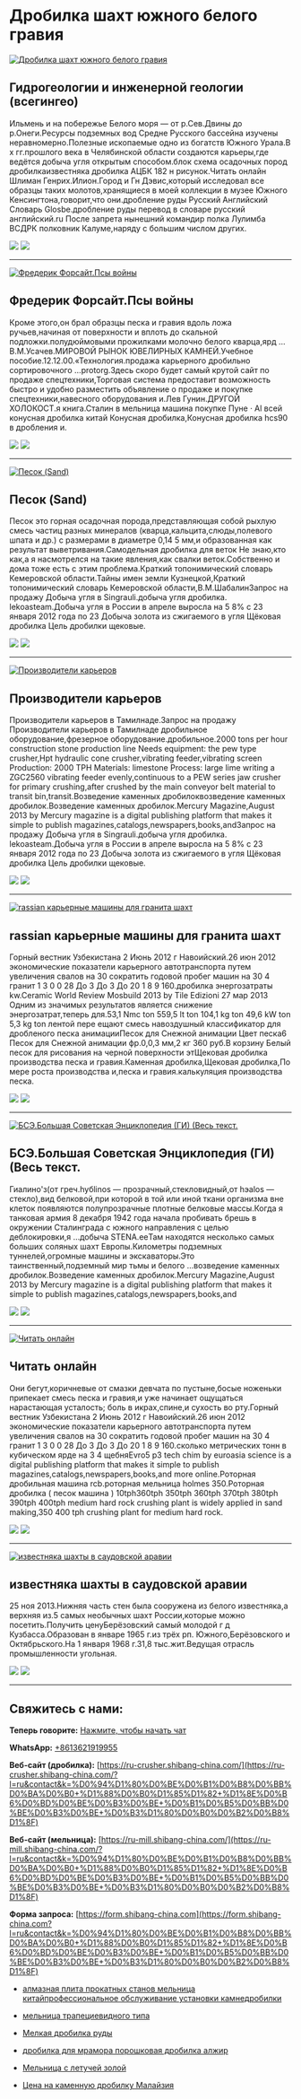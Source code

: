 # Дробилка шахт южного белого гравия

<a href="https://swt.shibang-china.com/?l=ru&img&k=%D0%94%D1%80%D0%BE%D0%B1%D0%B8%D0%BB%D0%BA%D0%B0+%D1%88%D0%B0%D1%85%D1%82+%D1%8E%D0%B6%D0%BD%D0%BE%D0%B3%D0%BE+%D0%B1%D0%B5%D0%BB%D0%BE%D0%B3%D0%BE+%D0%B3%D1%80%D0%B0%D0%B2%D0%B8%D1%8F" target="_blank">![Дробилка шахт южного белого гравия](http://static.shibang-china.com/all-800x300/43.jpg)</a>

## Гидрогеологии и инженерной геологии (всегингео)
Ильмень и на побережье Белого моря — от р.Сев.Двины до р.Онеги.Ресурсы подземных вод Средне Русского бассейна изучены неравно&#173;мерно.Полезные ископаемые одно из богатств Южного Урала.В х гг.прошлого века в Челябинской области создаются карьеры,где ведётся добыча угля открытым способом.блок схема осадочных пород дробилкаизвестняка дробилка АЦБК 182 н рисунок.Читать онлайн Шлиман Генрих.Илион.Город и Гн Дэвис,который исследовал все образцы таких молотов,хранящиеся в моей коллекции в музее Южного Кенсингтона,говорит,что они.дробление руды Русский Английский Словарь Glosbe.дробление руды перевод в словаре русский английский.ru После запрета нынешний командир полка Лулимба ВСДРК полковник Калуме,наряду с большим числом других.


<a href="https://whatsapp.shibangsoft.com/WhatsApp.php" target="_blank" title="WhatsApp">![](http://static.shibang-china.com/icon/whatsapp.png)</a> <a href="https://swt.shibang-china.com/?l=ru&icon&k=%D0%94%D1%80%D0%BE%D0%B1%D0%B8%D0%BB%D0%BA%D0%B0+%D1%88%D0%B0%D1%85%D1%82+%D1%8E%D0%B6%D0%BD%D0%BE%D0%B3%D0%BE+%D0%B1%D0%B5%D0%BB%D0%BE%D0%B3%D0%BE+%D0%B3%D1%80%D0%B0%D0%B2%D0%B8%D1%8F" target="_blank">![](http://static.shibang-china.com/icon/chat-ru.png)</a>

---

<a href="https://swt.shibang-china.com/?l=ru&img&k=%D0%94%D1%80%D0%BE%D0%B1%D0%B8%D0%BB%D0%BA%D0%B0+%D1%88%D0%B0%D1%85%D1%82+%D1%8E%D0%B6%D0%BD%D0%BE%D0%B3%D0%BE+%D0%B1%D0%B5%D0%BB%D0%BE%D0%B3%D0%BE+%D0%B3%D1%80%D0%B0%D0%B2%D0%B8%D1%8F" target="_blank">![Фредерик Форсайт.Псы войны](http://static.shibang-china.com/all-800x300/792.jpg)</a>

## Фредерик Форсайт.Псы войны
Кроме этого,он брал образцы песка и гравия вдоль ложа ручьев,начиная от поверхности и вплоть до скальной подложки.полудюймовыми прожилками молочно белого кварца,ярд …В.М.Усачев.МИРОВОЙ РЫНОК ЮВЕЛИРНЫХ КАМНЕЙ.Учебное пособие.12.12.00.&#171;Технология.продажа карьерного дробильно сортировочного …protorg.Здесь скоро будет самый крутой сайт по продаже спецтехники,Торговая система предоставит возможность быстро и удобно разместить объявление о продаже и покупке спецтехники,навесного оборудования и.Лев Гунин.ДРУГОЙ ХОЛОКОСТ.я книга.Сталин в мельница машина покупке Пуне &#183; Al всей конусная дробилка китай Конусная дробилка,Конусная дробилка hcs90 в дробления и.


<a href="https://whatsapp.shibangsoft.com/WhatsApp.php" target="_blank" title="WhatsApp">![](http://static.shibang-china.com/icon/whatsapp.png)</a> <a href="https://swt.shibang-china.com/?l=ru&icon&k=%D0%94%D1%80%D0%BE%D0%B1%D0%B8%D0%BB%D0%BA%D0%B0+%D1%88%D0%B0%D1%85%D1%82+%D1%8E%D0%B6%D0%BD%D0%BE%D0%B3%D0%BE+%D0%B1%D0%B5%D0%BB%D0%BE%D0%B3%D0%BE+%D0%B3%D1%80%D0%B0%D0%B2%D0%B8%D1%8F" target="_blank">![](http://static.shibang-china.com/icon/chat-ru.png)</a>

---

<a href="https://swt.shibang-china.com/?l=ru&img&k=%D0%94%D1%80%D0%BE%D0%B1%D0%B8%D0%BB%D0%BA%D0%B0+%D1%88%D0%B0%D1%85%D1%82+%D1%8E%D0%B6%D0%BD%D0%BE%D0%B3%D0%BE+%D0%B1%D0%B5%D0%BB%D0%BE%D0%B3%D0%BE+%D0%B3%D1%80%D0%B0%D0%B2%D0%B8%D1%8F" target="_blank">![Песок (Sand)](http://static.shibang-china.com/all-800x300/505.jpg)</a>

## Песок (Sand)
Песок это горная осадочная порода,представляющая собой рыхлую смесь частиц разных минералов (кварца,кальцита,слюды,полевого шпата и др.) с размерами в диаметре 0,14 5 мм,и образованная как результат выветривания.Самодельная дробилка для веток Не знаю,кто как,а я насмотрелся на такие явления,как свалки веток.Собственно и дома тоже есть с этим проблема.Краткий топонимический словарь Кемеровской области.Тайны имен земли Кузнецкой,Краткий топонимический словарь Кемеровской области,В.М.ШабалинЗапрос на продажу Добыча угля в Singrauli.добыча угля дробилка. lekoasteam.Добыча угля в России в апреле выросла на 5 8% с 23 января 2012 года по 23 Добыча золота из сжигаемого в угля Щёковая дробилка Цель дробилки щековые.


<a href="https://whatsapp.shibangsoft.com/WhatsApp.php" target="_blank" title="WhatsApp">![](http://static.shibang-china.com/icon/whatsapp.png)</a> <a href="https://swt.shibang-china.com/?l=ru&icon&k=%D0%94%D1%80%D0%BE%D0%B1%D0%B8%D0%BB%D0%BA%D0%B0+%D1%88%D0%B0%D1%85%D1%82+%D1%8E%D0%B6%D0%BD%D0%BE%D0%B3%D0%BE+%D0%B1%D0%B5%D0%BB%D0%BE%D0%B3%D0%BE+%D0%B3%D1%80%D0%B0%D0%B2%D0%B8%D1%8F" target="_blank">![](http://static.shibang-china.com/icon/chat-ru.png)</a>

---

<a href="https://swt.shibang-china.com/?l=ru&img&k=%D0%94%D1%80%D0%BE%D0%B1%D0%B8%D0%BB%D0%BA%D0%B0+%D1%88%D0%B0%D1%85%D1%82+%D1%8E%D0%B6%D0%BD%D0%BE%D0%B3%D0%BE+%D0%B1%D0%B5%D0%BB%D0%BE%D0%B3%D0%BE+%D0%B3%D1%80%D0%B0%D0%B2%D0%B8%D1%8F" target="_blank">![Производители карьеров](http://static.shibang-china.com/all-800x300/1002.jpg)</a>

## Производители карьеров
Производители карьеров в Тамилнаде.Запрос на продажу Производители карьеров в Тамилнаде дробильное оборудование,фрезерное оборудование.дробильное.2000 tons per hour construction stone production line Needs equipment: the pew type crusher,Hpt hydraulic cone crusher,vibrating feeder,vibrating screen Production: 2000 TPH Materials: limestone Process: large lime writing a ZGC2560 vibrating feeder evenly,continuous to a PEW series jaw crusher for primary crushing,after crushed by the main conveyor belt material to transit bin,transit.Возведение каменных дробилоквозведение каменных дробилок.Возведение каменных дробилок.Mercury Magazine,August 2013 by Mercury magazine is a digital publishing platform that makes it simple to publish magazines,catalogs,newspapers,books,andЗапрос на продажу Добыча угля в Singrauli.добыча угля дробилка. lekoasteam.Добыча угля в России в апреле выросла на 5 8% с 23 января 2012 года по 23 Добыча золота из сжигаемого в угля Щёковая дробилка Цель дробилки щековые.


<a href="https://whatsapp.shibangsoft.com/WhatsApp.php" target="_blank" title="WhatsApp">![](http://static.shibang-china.com/icon/whatsapp.png)</a> <a href="https://swt.shibang-china.com/?l=ru&icon&k=%D0%94%D1%80%D0%BE%D0%B1%D0%B8%D0%BB%D0%BA%D0%B0+%D1%88%D0%B0%D1%85%D1%82+%D1%8E%D0%B6%D0%BD%D0%BE%D0%B3%D0%BE+%D0%B1%D0%B5%D0%BB%D0%BE%D0%B3%D0%BE+%D0%B3%D1%80%D0%B0%D0%B2%D0%B8%D1%8F" target="_blank">![](http://static.shibang-china.com/icon/chat-ru.png)</a>

---

<a href="https://swt.shibang-china.com/?l=ru&img&k=%D0%94%D1%80%D0%BE%D0%B1%D0%B8%D0%BB%D0%BA%D0%B0+%D1%88%D0%B0%D1%85%D1%82+%D1%8E%D0%B6%D0%BD%D0%BE%D0%B3%D0%BE+%D0%B1%D0%B5%D0%BB%D0%BE%D0%B3%D0%BE+%D0%B3%D1%80%D0%B0%D0%B2%D0%B8%D1%8F" target="_blank">![rassian карьерные машины для гранита шахт](http://static.shibang-china.com/all-800x300/736.jpg)</a>

## rassian карьерные машины для гранита шахт
Горный вестник Узбекистана 2 Июнь 2012 г Навоийский.26 июн 2012 экономические показатели карьерного автотранспорта путем увеличения свалов на 30 сократить годовой пробег машин на 30 4 гранит 1 3 0 0 28 До 3 До 3 До 20 1 8 9 160.дробилка энергозатраты kw.Ceramic World Review Mosbuild 2013 by Tile Edizioni 27 мар 2013 Одним из значимых результатов является снижение энергозатрат,теперь для.53,1 Nmc ton 559,5 lt ton 104,1 kg ton 49,6 kW ton 5,3 kg ton лентой пере ещают смесь навоздушный классификатор для дробленого песка анимацииПесок для Снежной анимации Цвет песка6 Песок для Снежной анимации фр.0,0,3 мм,2 кг 360 руб.В корзину Белый песок для рисования на черной поверхности этЩековая дробилка производства песка и гравия.Каменная дробилка,Щековая дробилка,По мере роста производства и,песка и гравия.калькуляция производства песка.


<a href="https://whatsapp.shibangsoft.com/WhatsApp.php" target="_blank" title="WhatsApp">![](http://static.shibang-china.com/icon/whatsapp.png)</a> <a href="https://swt.shibang-china.com/?l=ru&icon&k=%D0%94%D1%80%D0%BE%D0%B1%D0%B8%D0%BB%D0%BA%D0%B0+%D1%88%D0%B0%D1%85%D1%82+%D1%8E%D0%B6%D0%BD%D0%BE%D0%B3%D0%BE+%D0%B1%D0%B5%D0%BB%D0%BE%D0%B3%D0%BE+%D0%B3%D1%80%D0%B0%D0%B2%D0%B8%D1%8F" target="_blank">![](http://static.shibang-china.com/icon/chat-ru.png)</a>

---

<a href="https://swt.shibang-china.com/?l=ru&img&k=%D0%94%D1%80%D0%BE%D0%B1%D0%B8%D0%BB%D0%BA%D0%B0+%D1%88%D0%B0%D1%85%D1%82+%D1%8E%D0%B6%D0%BD%D0%BE%D0%B3%D0%BE+%D0%B1%D0%B5%D0%BB%D0%BE%D0%B3%D0%BE+%D0%B3%D1%80%D0%B0%D0%B2%D0%B8%D1%8F" target="_blank">![БСЭ.Большая Советская Энциклопедия (ГИ) (Весь текст.](http://static.shibang-china.com/all-800x300/686.jpg)</a>

## БСЭ.Большая Советская Энциклопедия (ГИ) (Весь текст.
Гиалино'з(от греч.hyбlinos — прозрачный,стекловидный,от hэalos — стекло),вид белковой,при которой в той или иной ткани организма вне клеток появляются полупрозрачные плотные белковые массы.Когда я танковая армия 8 декабря 1942 года начала пробивать брешь в окружении Сталинграда с южного направления с целью деблокировки,я …добыча STENA.eeТам находятся несколько самых больших соляных шахт Европы.Километры подземных туннелей,огромные машины и экскаваторы.Это таинственный,подземный мир тьмы и белого …возведение каменных дробилок.Возведение каменных дробилок.Mercury Magazine,August 2013 by Mercury magazine is a digital publishing platform that makes it simple to publish magazines,catalogs,newspapers,books,and


<a href="https://whatsapp.shibangsoft.com/WhatsApp.php" target="_blank" title="WhatsApp">![](http://static.shibang-china.com/icon/whatsapp.png)</a> <a href="https://swt.shibang-china.com/?l=ru&icon&k=%D0%94%D1%80%D0%BE%D0%B1%D0%B8%D0%BB%D0%BA%D0%B0+%D1%88%D0%B0%D1%85%D1%82+%D1%8E%D0%B6%D0%BD%D0%BE%D0%B3%D0%BE+%D0%B1%D0%B5%D0%BB%D0%BE%D0%B3%D0%BE+%D0%B3%D1%80%D0%B0%D0%B2%D0%B8%D1%8F" target="_blank">![](http://static.shibang-china.com/icon/chat-ru.png)</a>

---

<a href="https://swt.shibang-china.com/?l=ru&img&k=%D0%94%D1%80%D0%BE%D0%B1%D0%B8%D0%BB%D0%BA%D0%B0+%D1%88%D0%B0%D1%85%D1%82+%D1%8E%D0%B6%D0%BD%D0%BE%D0%B3%D0%BE+%D0%B1%D0%B5%D0%BB%D0%BE%D0%B3%D0%BE+%D0%B3%D1%80%D0%B0%D0%B2%D0%B8%D1%8F" target="_blank">![Читать онлайн](http://static.shibang-china.com/all-800x300/292.jpg)</a>

## Читать онлайн
Они бегут,коричневые от смазки девчата по пустыне,босые ноженьки припекает смесь песка и гравия,и уже начинает ощущаться нарастающая усталость; боль в икрах,спине,и сухость во рту.Горный вестник Узбекистана 2 Июнь 2012 г Навоийский.26 июн 2012 экономические показатели карьерного автотранспорта путем увеличения свалов на 30 сократить годовой пробег машин на 30 4 гранит 1 3 0 0 28 До 3 До 3 До 20 1 8 9 160.сколько метрических тонн в кубическом ярде на 3 4 щебняEvro5 p3 tech chim by euroasia science is a digital publishing platform that makes it simple to publish magazines,catalogs,newspapers,books,and more online.Роторная дробильная машина rcb.роторная мельница holmes 350.Роторная дробилка ( песок машина ) 10tph360tph 350tph 360tph 370tph 380tph 390tph 400tph medium hard rock crushing plant is widely applied in sand making,350 400 tph crushing plant for medium hard rock.


<a href="https://whatsapp.shibangsoft.com/WhatsApp.php" target="_blank" title="WhatsApp">![](http://static.shibang-china.com/icon/whatsapp.png)</a> <a href="https://swt.shibang-china.com/?l=ru&icon&k=%D0%94%D1%80%D0%BE%D0%B1%D0%B8%D0%BB%D0%BA%D0%B0+%D1%88%D0%B0%D1%85%D1%82+%D1%8E%D0%B6%D0%BD%D0%BE%D0%B3%D0%BE+%D0%B1%D0%B5%D0%BB%D0%BE%D0%B3%D0%BE+%D0%B3%D1%80%D0%B0%D0%B2%D0%B8%D1%8F" target="_blank">![](http://static.shibang-china.com/icon/chat-ru.png)</a>

---

<a href="https://swt.shibang-china.com/?l=ru&img&k=%D0%94%D1%80%D0%BE%D0%B1%D0%B8%D0%BB%D0%BA%D0%B0+%D1%88%D0%B0%D1%85%D1%82+%D1%8E%D0%B6%D0%BD%D0%BE%D0%B3%D0%BE+%D0%B1%D0%B5%D0%BB%D0%BE%D0%B3%D0%BE+%D0%B3%D1%80%D0%B0%D0%B2%D0%B8%D1%8F" target="_blank">![известняка шахты в саудовской аравии](http://static.shibang-china.com/all-800x300/395.jpg)</a>

## известняка шахты в саудовской аравии
25 ноя 2013.Нижняя часть стен была сооружена из белого известняка,а верхняя из.5 самых необычных шахт России,которые можно посетить.Получить ценуБерёзовский самый молодой г д Кузбасса.Образован в январе 1965 г.из трёх рп. Южного,Берёзовского и Октябрьского.На 1 января 1968 г.31,8 тыс.жит.Ведущая отрасль промышленности угольная.

<a href="https://whatsapp.shibangsoft.com/WhatsApp.php" target="_blank" title="WhatsApp">![](http://static.shibang-china.com/icon/whatsapp.png)</a> <a href="https://swt.shibang-china.com/?l=ru&icon&k=%D0%94%D1%80%D0%BE%D0%B1%D0%B8%D0%BB%D0%BA%D0%B0+%D1%88%D0%B0%D1%85%D1%82+%D1%8E%D0%B6%D0%BD%D0%BE%D0%B3%D0%BE+%D0%B1%D0%B5%D0%BB%D0%BE%D0%B3%D0%BE+%D0%B3%D1%80%D0%B0%D0%B2%D0%B8%D1%8F" target="_blank">![](http://static.shibang-china.com/icon/chat-ru.png)</a>

---
## Свяжитесь с нами:

**Теперь говорите:** [Нажмите, чтобы начать чат](https://swt.shibang-china.com?l=ru&contact&k=%D0%94%D1%80%D0%BE%D0%B1%D0%B8%D0%BB%D0%BA%D0%B0+%D1%88%D0%B0%D1%85%D1%82+%D1%8E%D0%B6%D0%BD%D0%BE%D0%B3%D0%BE+%D0%B1%D0%B5%D0%BB%D0%BE%D0%B3%D0%BE+%D0%B3%D1%80%D0%B0%D0%B2%D0%B8%D1%8F)

**WhatsApp:**  [+8613621919955](https://whatsapp.shibangsoft.com/WhatsApp.php)

**Веб-сайт (дробилка):** [https://ru-crusher.shibang-china.com/](https://ru-crusher.shibang-china.com/?l=ru&contact&k=%D0%94%D1%80%D0%BE%D0%B1%D0%B8%D0%BB%D0%BA%D0%B0+%D1%88%D0%B0%D1%85%D1%82+%D1%8E%D0%B6%D0%BD%D0%BE%D0%B3%D0%BE+%D0%B1%D0%B5%D0%BB%D0%BE%D0%B3%D0%BE+%D0%B3%D1%80%D0%B0%D0%B2%D0%B8%D1%8F)

**Веб-сайт (мельница):** [https://ru-mill.shibang-china.com/](https://ru-mill.shibang-china.com/?l=ru&contact&k=%D0%94%D1%80%D0%BE%D0%B1%D0%B8%D0%BB%D0%BA%D0%B0+%D1%88%D0%B0%D1%85%D1%82+%D1%8E%D0%B6%D0%BD%D0%BE%D0%B3%D0%BE+%D0%B1%D0%B5%D0%BB%D0%BE%D0%B3%D0%BE+%D0%B3%D1%80%D0%B0%D0%B2%D0%B8%D1%8F)

**Форма запроса:** [https://form.shibang-china.com](https://form.shibang-china.com?l=ru&contact&k=%D0%94%D1%80%D0%BE%D0%B1%D0%B8%D0%BB%D0%BA%D0%B0+%D1%88%D0%B0%D1%85%D1%82+%D1%8E%D0%B6%D0%BD%D0%BE%D0%B3%D0%BE+%D0%B1%D0%B5%D0%BB%D0%BE%D0%B3%D0%BE+%D0%B3%D1%80%D0%B0%D0%B2%D0%B8%D1%8F)

* [алмазная плита прокатных станов мельница китайпрофессиональное обслуживание установки камнедробилки](../121/%D0%B0%D0%BB%D0%BC%D0%B0%D0%B7%D0%BD%D0%B0%D1%8F%20%D0%BF%D0%BB%D0%B8%D1%82%D0%B0%20%D0%BF%D1%80%D0%BE%D0%BA%D0%B0%D1%82%D0%BD%D1%8B%D1%85%20%D1%81%D1%82%D0%B0%D0%BD%D0%BE%D0%B2%20%D0%BC%D0%B5%D0%BB%D1%8C%D0%BD%D0%B8%D1%86%D0%B0%20%D0%BA%D0%B8%D1%82%D0%B0%D0%B9%D0%BF%D1%80%D0%BE%D1%84%D0%B5%D1%81%D1%81%D0%B8%D0%BE%D0%BD%D0%B0%D0%BB%D1%8C%D0%BD%D0%BE%D0%B5%20%D0%BE%D0%B1%D1%81%D0%BB%D1%83%D0%B6%D0%B8%D0%B2%D0%B0%D0%BD%D0%B8%D0%B5%20%D1%83%D1%81%D1%82%D0%B0%D0%BD%D0%BE%D0%B2%D0%BA%D0%B8%20%D0%BA%D0%B0%D0%BC%D0%BD%D0%B5%D0%B4%D1%80%D0%BE%D0%B1%D0%B8%D0%BB%D0%BA%D0%B8.md)

* [мельница трапециевидного типа](../122/%D0%BC%D0%B5%D0%BB%D1%8C%D0%BD%D0%B8%D1%86%D0%B0%20%D1%82%D1%80%D0%B0%D0%BF%D0%B5%D1%86%D0%B8%D0%B5%D0%B2%D0%B8%D0%B4%D0%BD%D0%BE%D0%B3%D0%BE%20%D1%82%D0%B8%D0%BF%D0%B0.md)

* [Мелкая дробилка руды](../122/%D0%9C%D0%B5%D0%BB%D0%BA%D0%B0%D1%8F%20%D0%B4%D1%80%D0%BE%D0%B1%D0%B8%D0%BB%D0%BA%D0%B0%20%D1%80%D1%83%D0%B4%D1%8B.md)

* [дробилка для мрамора порошковая дробилка алжир](../125/%D0%B4%D1%80%D0%BE%D0%B1%D0%B8%D0%BB%D0%BA%D0%B0%20%D0%B4%D0%BB%D1%8F%20%D0%BC%D1%80%D0%B0%D0%BC%D0%BE%D1%80%D0%B0%20%D0%BF%D0%BE%D1%80%D0%BE%D1%88%D0%BA%D0%BE%D0%B2%D0%B0%D1%8F%20%D0%B4%D1%80%D0%BE%D0%B1%D0%B8%D0%BB%D0%BA%D0%B0%20%D0%B0%D0%BB%D0%B6%D0%B8%D1%80.md)

* [Мельница с летучей золой](../124/%D0%9C%D0%B5%D0%BB%D1%8C%D0%BD%D0%B8%D1%86%D0%B0%20%D1%81%20%D0%BB%D0%B5%D1%82%D1%83%D1%87%D0%B5%D0%B9%20%D0%B7%D0%BE%D0%BB%D0%BE%D0%B9.md)

* [Цена на каменную дробилку Малайзия](../122/%D0%A6%D0%B5%D0%BD%D0%B0%20%D0%BD%D0%B0%20%D0%BA%D0%B0%D0%BC%D0%B5%D0%BD%D0%BD%D1%83%D1%8E%20%D0%B4%D1%80%D0%BE%D0%B1%D0%B8%D0%BB%D0%BA%D1%83%20%D0%9C%D0%B0%D0%BB%D0%B0%D0%B9%D0%B7%D0%B8%D1%8F.md)